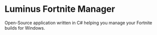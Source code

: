 # Luminus Fortnite Manager
Open-Source application written in C# helping you manage your Fortnite builds for Windows.

